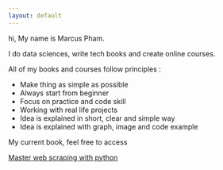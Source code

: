 ```yaml
---
layout: default
---
```


hi, My name is Marcus Pham.



I do data sciences, write tech books and create online courses. 

All of my books and courses follow principles :

* Make thing as simple as possible
* Always start from beginner
* Focus on practice and code skill
* Working with real life projects
* Idea is explained in short, clear and simple way
* Idea is explained with graph, image and code example



My current book, feel free to access

[Master web scraping with python](http://masterwebscrapingwithpython.com/)